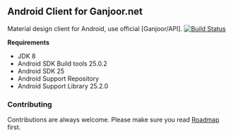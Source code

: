 ## Android Client for Ganjoor.net
Material design client for Android, use official [Ganjoor/API].
[![Build Status](https://travis-ci.org/ganjoor/ganjoor-android.svg?branch=master)](https://travis-ci.org/ganjoor/ganjoor-android)

**Requirements**
- JDK 8
- Android SDK Build tools 25.0.2
- Android SDK 25
- Android Support Repository
- Android Support Library 25.2.0

### Contributing
Contributions are always welcome. Please make sure you read [Roadmap](https://github.com/ganjoor/roadmap) first.